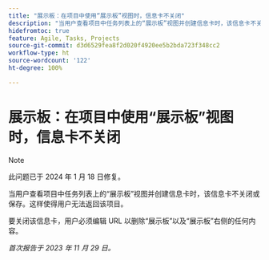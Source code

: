 ```yaml
---
title: "展示板：在项目中使用“展示板”视图时，信息卡不关闭"
description: "当用户查看项目中任务列表上的“展示板”视图并创建信息卡时，该信息卡不关闭或保存。这样使得用户无法返回该项目。"
hidefromtoc: true
feature: Agile, Tasks, Projects
source-git-commit: d3d6529fea8f2d020f4920ee5b2bda723f348cc2
workflow-type: ht
source-wordcount: '122'
ht-degree: 100%

---
```



# 展示板：在项目中使用“展示板”视图时，信息卡不关闭

>[!NOTE]
>
>此问题已于 2024 年 1 月 18 日修复。

当用户查看项目中任务列表上的“展示板”视图并创建信息卡时，该信息卡不关闭或保存。这样使得用户无法返回该项目。

要关闭该信息卡，用户必须编辑 URL 以删除“展示板”以及“展示板”右侧的任何内容。

_首次报告于 2023 年 11 月 29 日。_
